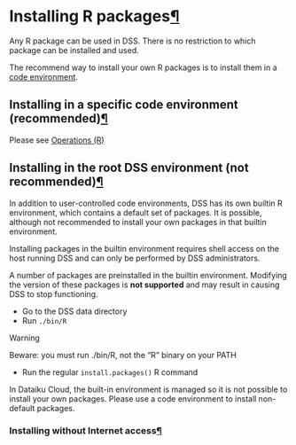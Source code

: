 Installing R packages[¶](#installing-r-packages "Permalink to this heading")
============================================================================


Any R package can be used in DSS. There is no restriction to which package can be installed and used.


The recommend way to install your own R packages is to install them in a [code environment](../code-envs/index.html).



Installing in a specific code environment (recommended)[¶](#installing-in-a-specific-code-environment-recommended "Permalink to this heading")
----------------------------------------------------------------------------------------------------------------------------------------------


Please see [Operations (R)](../code-envs/operations-r.html)




Installing in the root DSS environment (not recommended)[¶](#installing-in-the-root-dss-environment-not-recommended "Permalink to this heading")
------------------------------------------------------------------------------------------------------------------------------------------------


In addition to user\-controlled code environments, DSS has its own builtin R environment, which contains a default set of packages.
It is possible, although not recommended to install your own packages in that builtin environment.


Installing packages in the builtin environment requires shell access on the host running DSS and can only be performed by DSS administrators.


A number of packages are preinstalled in the builtin environment. Modifying the version of these packages is **not supported** and may result in causing DSS to stop functioning.


* Go to the DSS data directory
* Run `./bin/R`



Warning


Beware: you must run ./bin/R, not the “R” binary on your PATH



* Run the regular `install.packages()` R command


In Dataiku Cloud, the built\-in environment is managed so it is not possible to install your own packages. Please use a code environment to install non\-default packages.



### Installing without Internet access[¶](#installing-without-internet-access "Permalink to this heading")